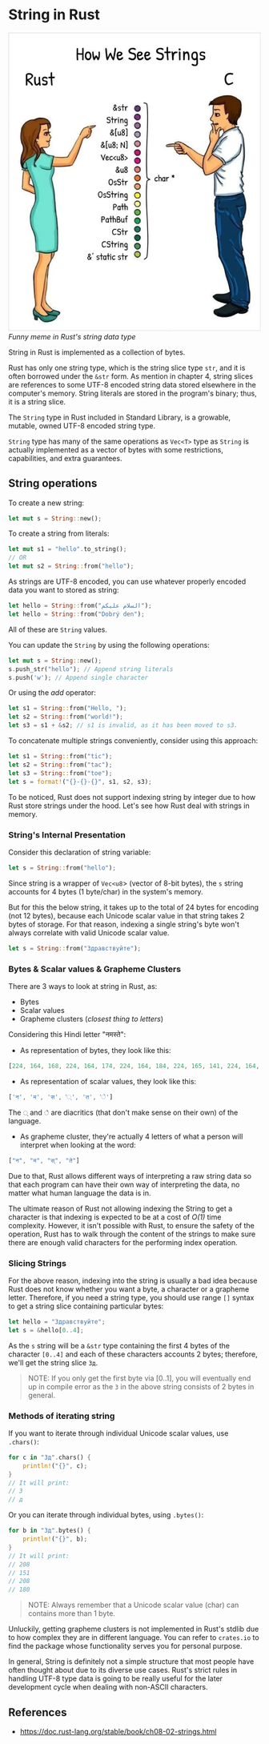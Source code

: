 # String in Rust
![Funny meme regarding Rust's strings](Attachments/Pasted%20image%2020220928144002.png)
*Funny meme in Rust's string data type*

String in Rust is implemented as a collection of bytes.

Rust has only one string type, which is the string slice type `str`, and it is often borrowed under the `&str` form. As mention in chapter 4, string slices are references to some UTF-8 encoded string data stored elsewhere in the computer's memory. String literals are stored in the program's binary; thus, it is a string slice.

The `String` type in Rust included in Standard Library, is a growable, mutable, owned UTF-8 encoded string type.

`String` type has many of the same operations as `Vec<T>` type as `String` is actually implemented as a vector of bytes with some restrictions, capabilities, and extra guarantees.

## String operations
To create a new string:
```rust
let mut s = String::new();
```

To create a string from literals:
```rust
let mut s1 = "hello".to_string();
// OR
let mut s2 = String::from("hello");
```

As strings are UTF-8 encoded, you can use whatever properly encoded data you want to stored as string:
```rust
let hello = String::from("السلام عليكم");
let hello = String::from("Dobrý den");
```

All of these are `String` values.

You can update the `String` by using the following operations:
```rust
let mut s = String::new();
s.push_str("hello"); // Append string literals
s.push('w'); // Append single character
```

Or using the *add* operator:
```rust
let s1 = String::from("Hello, ");
let s2 = String::from("world!");
let s3 = s1 + &s2; // s1 is invalid, as it has been moved to s3.
```

To concatenate multiple strings conveniently, consider using this approach:
```rust
let s1 = String::from("tic");
let s2 = String::from("tac");
let s3 = String::from("toe");
let s = format!("{}-{}-{}", s1, s2, s3);
```

To be noticed, Rust does not support indexing string by integer due to how Rust store strings under the hood. Let's see how Rust deal with strings in memory.

### String's Internal Presentation
Consider this declaration of string variable:
```rust
let s = String::from("hello");
```
Since string is a wrapper of `Vec<u8`> (vector of 8-bit bytes), the `s` string accounts for 4 bytes (1 byte/char)  in the system's memory.

But for this the below string, it takes up to the total of 24 bytes for encoding (not 12 bytes), because each Unicode scalar value in that string takes 2 bytes of storage. For that reason, indexing a single string's byte won't always correlate with valid Unicode scalar value.
```rust
let s = String::from("Здравствуйте");
```

### Bytes & Scalar values & Grapheme Clusters
There are 3 ways to look at string in Rust, as:
- Bytes
- Scalar values
- Grapheme clusters (*closest thing to letters*)

Considering this Hindi letter "नमस्ते":

- As representation of bytes, they look like this:
```rust
[224, 164, 168, 224, 164, 174, 224, 164, 184, 224, 165, 141, 224, 164, 164, 224, 165, 135]
```

- As representation of scalar values, they look like this:
```rust
['न', 'म', 'स', '्', 'त', 'े']
```
The `्` and `े` are diacritics (that don't make sense on their own) of the language.

- As grapheme cluster, they're actually 4 letters of what a person will interpret when looking at the word:
```rust
["न", "म", "स्", "ते"]
```

Due to that, Rust allows different ways of interpreting a raw string data so that each program can have their own way of interpreting the data, no matter what human language the data is in.

The ultimate reason of Rust not allowing indexing the String to get a character is that indexing is expected to be at a cost of *O(1)* time complexity. However, it isn't possible with Rust, to ensure the safety of the operation, Rust has to walk through the content of the strings to make sure there are enough valid characters for the performing index operation.

### Slicing Strings
For the above reason, indexing into the string is usually a bad idea because Rust does not know whether you want a byte, a character or a grapheme letter. Therefore, if you need a string type, you should use range `[]` syntax to get a string slice containing particular bytes:
```rust
let hello = "Здравствуйте";
let s = &hello[0..4];
```
As the `s` string will be a `&str` type containing the first 4 bytes of the character `[0..4]` and each of these characters accounts 2 bytes; therefore, we'll get the string slice `Зд`.

> NOTE: If you only get the first byte via [0..1], you will eventually end up in compile error as the `3` in the above string consists of 2 bytes in general.

### Methods of iterating string
If you want to iterate through individual Unicode scalar values, use `.chars()`:
```rust
for c in "Зд".chars() {
    println!("{}", c);
}
// It will print:
// З
// д
```

Or you can iterate through individual bytes, using `.bytes()`:
```rust
for b in "Зд".bytes() {
    println!("{}", b);
}
// It will print:
// 208
// 151
// 208
// 180
```

> NOTE: Always remember that a Unicode scalar value (char) can contains more than 1 byte.

Unluckily, getting grapheme clusters is not implemented in Rust's stdlib due to how complex they are in different language. You can refer to `crates.io` to find the package whose functionality serves you for personal purpose.

In general, String is definitely not a simple structure that most people have often thought about due to its diverse use cases. Rust's strict rules in handling UTF-8 type data is going to be really useful for the later development cycle when dealing with non-ASCII characters.

## References
- https://doc.rust-lang.org/stable/book/ch08-02-strings.html